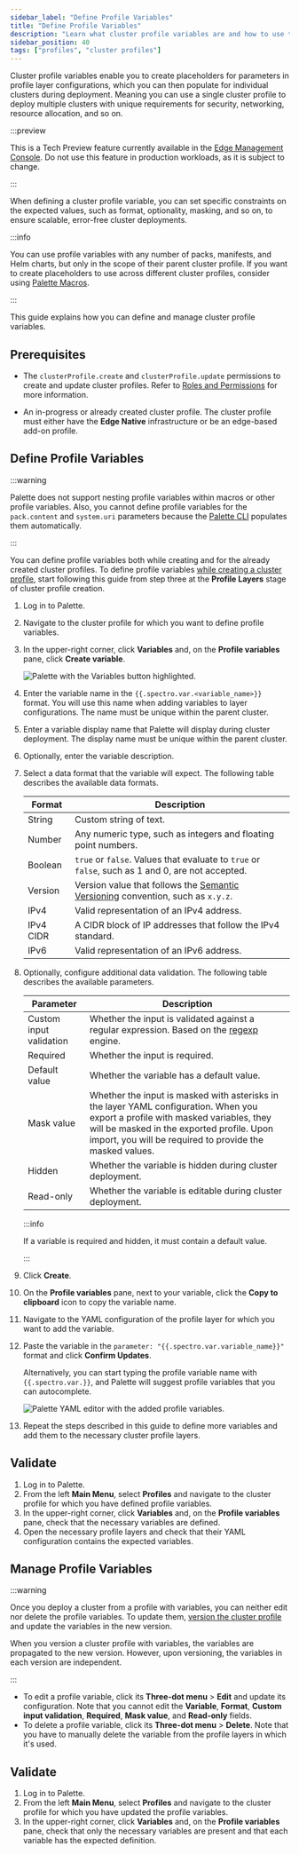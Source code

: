 ```yaml
---
sidebar_label: "Define Profile Variables"
title: "Define Profile Variables"
description: "Learn what cluster profile variables are and how to use them."
sidebar_position: 40
tags: ["profiles", "cluster profiles"]
---
```


Cluster profile variables enable you to create placeholders for parameters in profile layer configurations, which you
can then populate for individual clusters during deployment. Meaning you can use a single cluster profile to deploy
multiple clusters with unique requirements for security, networking, resource allocation, and so on.

:::preview

This is a Tech Preview feature currently available in the
[Edge Management Console](/clusters/edge/edge-management-console/). Do not use this feature in production workloads, as
it is subject to change.

:::

When defining a cluster profile variable, you can set specific constraints on the expected values, such as format,
optionality, masking, and so on, to ensure scalable, error-free cluster deployments.

:::info

You can use profile variables with any number of packs, manifests, and Helm charts, but only in the scope of their
parent cluster profile. If you want to create placeholders to use across different cluster profiles, consider using
[Palette Macros](/clusters/cluster-management/macros/).

:::

This guide explains how you can define and manage cluster profile variables.

## Prerequisites

- The `clusterProfile.create` and `clusterProfile.update` permissions to create and update cluster profiles. Refer to
  [Roles and Permissions](/user-management/palette-rbac/project-scope-roles-permissions#cluster-profile-admin) for more
  information.

- An in-progress or already created cluster profile. The cluster profile must either have the **Edge Native**
  infrastructure or be an edge-based add-on profile.

## Define Profile Variables

:::warning

Palette does not support nesting profile variables within macros or other profile variables. Also, you cannot define
profile variables for the `pack.content` and `system.uri` parameters because the [Palette CLI](/palette-cli/) populates
them automatically.

:::

You can define profile variables both while creating and for the already created cluster profiles. To define profile
variables [while creating a cluster profile](/profiles/cluster-profiles/create-cluster-profiles/), start following this
guide from step three at the **Profile Layers** stage of cluster profile creation.

1.  Log in to Palette.

2.  Navigate to the cluster profile for which you want to define profile variables.

3.  In the upper-right corner, click **Variables** and, on the **Profile variables** pane, click **Create variable**.

    ![Palette with the Variables button highlighted.](/profiles_create-cluster-profiles_define-profile-variables_open-profile-variables.png)

4.  Enter the variable name in the `{{.spectro.var.<variable_name>}}` format. You will use this name when adding
    variables to layer configurations. The name must be unique within the parent cluster.

5.  Enter a variable display name that Palette will display during cluster deployment. The display name must be unique
    within the parent cluster.

6.  Optionally, enter the variable description.

7.  Select a data format that the variable will expect. The following table describes the available data formats.

    | **Format** | **Description**                                                                                        |
    | ---------- | ------------------------------------------------------------------------------------------------------ |
    | String     | Custom string of text.                                                                                 |
    | Number     | Any numeric type, such as integers and floating point numbers.                                         |
    | Boolean    | `true` or `false`. Values that evaluate to `true` or `false`, such as 1 and 0, are not accepted.       |
    | Version    | Version value that follows the [Semantic Versioning](https://semver.org/) convention, such as `x.y.z`. |
    | IPv4       | Valid representation of an IPv4 address.                                                               |
    | IPv4 CIDR  | A CIDR block of IP addresses that follow the IPv4 standard.                                            |
    | IPv6       | Valid representation of an IPv6 address.                                                               |

8.  Optionally, configure additional data validation. The following table describes the available parameters.

    | **Parameter**           | **Description**                                                                                                                                                                                                                           |
    | ----------------------- | ----------------------------------------------------------------------------------------------------------------------------------------------------------------------------------------------------------------------------------------- |
    | Custom input validation | Whether the input is validated against a regular expression. Based on the [regexp](https://pkg.go.dev/regexp) engine.                                                                                                                     |
    | Required                | Whether the input is required.                                                                                                                                                                                                            |
    | Default value           | Whether the variable has a default value.                                                                                                                                                                                                 |
    | Mask value              | Whether the input is masked with asterisks in the layer YAML configuration. When you export a profile with masked variables, they will be masked in the exported profile. Upon import, you will be required to provide the masked values. |
    | Hidden                  | Whether the variable is hidden during cluster deployment.                                                                                                                                                                                 |
    | Read-only               | Whether the variable is editable during cluster deployment.                                                                                                                                                                               |

    :::info

    If a variable is required and hidden, it must contain a default value.

    :::

9.  Click **Create**.

10. On the **Profile variables** pane, next to your variable, click the **Copy to clipboard** icon to copy the variable
    name.

11. Navigate to the YAML configuration of the profile layer for which you want to add the variable.

12. Paste the variable in the `parameter: "{{.spectro.var.variable_name}}"` format and click **Confirm Updates**.

    Alternatively, you can start typing the profile variable name with `{{.spectro.var.}}`, and Palette will suggest
    profile variables that you can autocomplete.

    ![Palette YAML editor with the added profile variables.](/profiles_create-cluster-profiles_define-profile-variables_add-vars-to-yaml.png)

13. Repeat the steps described in this guide to define more variables and add them to the necessary cluster profile
    layers.

## Validate

1. Log in to Palette.
2. From the left **Main Menu**, select **Profiles** and navigate to the cluster profile for which you have defined
   profile variables.
3. In the upper-right corner, click **Variables** and, on the **Profile variables** pane, check that the necessary
   variables are defined.
4. Open the necessary profile layers and check that their YAML configuration contains the expected variables.

## Manage Profile Variables

:::warning

Once you deploy a cluster from a profile with variables, you can neither edit nor delete the profile variables. To
update them, [version the cluster profile](/profiles/cluster-profiles/modify-cluster-profiles/version-cluster-profile)
and update the variables in the new version.

When you version a cluster profile with variables, the variables are propagated to the new version. However, upon
versioning, the variables in each version are independent.

:::

- To edit a profile variable, click its **Three-dot menu** > **Edit** and update its configuration. Note that you cannot
  edit the **Variable**, **Format**, **Custom input validation**, **Required**, **Mask value**, and **Read-only**
  fields.
- To delete a profile variable, click its **Three-dot menu** > **Delete**. Note that you have to manually delete the
  variable from the profile layers in which it's used.

## Validate

1. Log in to Palette.
2. From the left **Main Menu**, select **Profiles** and navigate to the cluster profile for which you have updated the
   profile variables.
3. In the upper-right corner, click **Variables** and, on the **Profile variables** pane, check that only the necessary
   variables are present and that each variable has the expected definition.
